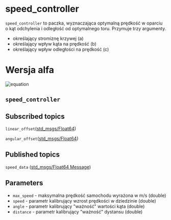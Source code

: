 
# speed_controller
`speed_controller` to paczka, wyznaczająca optymalną prędkość w oparciu o kąt odchylenia i odległość od optymalnego toru.
Przymuje trzy argumenty.
- określający stromiznę krzywej (a)
- określający wpływ kąta na prędkość (b)
- określający wpływ odległości na prędkość (c)
# Wersja alfa
![equation](http://www.sciweavers.org/upload/Tex2Img_1554547543/render.png)
## `speed_controller`

## Subscribed topics

`linear_offset`([std_msgs/Float64](http://docs.ros.org/api/std_msgs/html/msg/Float32.html))

`angular_offset`([std_msgs/Float64](http://docs.ros.org/api/std_msgs/html/msg/Float32.html))

## Published topics
`speed_data` ([std_msgs/Float64 Message](http://docs.ros.org/lunar/api/std_msgs/html/msg/Float64.html))

## Parameters

- `max_speed` - maksymalna prędkość samochodu wyrażona w m/s (double)
- `speed` - parametr kalibrujący wzrost prędkości w dziedzinie (double)
- `angle` - parametr kalibrujący "ważność" wartości kąta (double)
- `distance` - parametr kalibrujący "ważność" dystansu (double)
